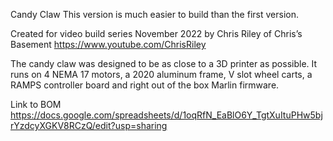 Candy Claw
This version is much easier to build than the first version. 

Created for video build series November 2022 by Chris Riley of Chris’s Basement https://www.youtube.com/ChrisRiley 


The candy claw was designed to be as close to a 3D printer as possible. It runs on 4 NEMA 17 motors, a 2020 aluminum frame, V slot wheel carts, a RAMPS controller board and right out of the box Marlin firmware. 

Link to BOM
https://docs.google.com/spreadsheets/d/1oqRfN_EaBlO6Y_TgtXuItuPHw5bjrYzdcyXGKV8RCzQ/edit?usp=sharing

